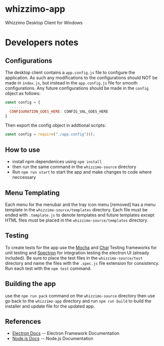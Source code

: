 # whizzimo-app

Whizzimo Desktop Client for Windows

# Developers notes

## Configurations

The desktop client contains a `app.config.js` file to configure the application. As such any modifications to the configurations should NOT be made in `index.js`, but instead in the `app.config.js` file for smooth configurations. Any future configurations should be made in the `config` object as follows:

```javascript
const config = {
  .......
  CONFIGURATION_GOES_HERE: CONFIG_VAL_GOES_HERE
}
```

Then export the config object in addtional scripts:

```javascript
const config = require("./app.config")();
```

## How to use

- install npm dependenices using `npm install`
- then run the same command in the `whizzimo-source` directory
- Run `npm run start` to start the app and make changes to code where neccessary

## Menu Templating

Each menu for the menubar and the tray icon menu [removed] has a menu template in the `whizzimo-source/templates` directory. Each file must be ended with `.template.js` to denote templates and future templates except HTML files must be placed in the `whizzimo-source/templates` directory.

## Testing

To create tests for the app use the [Mocha](http://mochajs.org/) and [Chai](http://chaijs.com/) Testing frameworks for unit testing and [Spectron](https://electronjs.org/spectron) for integration testing the electron UI (already included). Be sure to place the test files in the `whizzimo-source/test` directory and name the files with the `.spec.js` file extension for consistency. Run each test with the `npm test` command.

## Building the app

use the `npm run pack` command on the `whizzimo-source` directory then use go back to the `whizzimo-app` directory and run `npm run build` to build the installer and update file for the updated app.

## References

- [Electron Docs](https://electronjs.org/docs) -- Electron Framework Documentation
- [Node.js Docs](https://nodejs.org/en/docs/) -- Node.js Documentation
